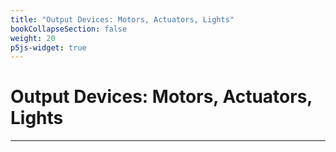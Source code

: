 ```yaml
---
title: "Output Devices: Motors, Actuators, Lights"
bookCollapseSection: false
weight: 20
p5js-widget: true
---
```


# Output Devices: Motors, Actuators, Lights

---

